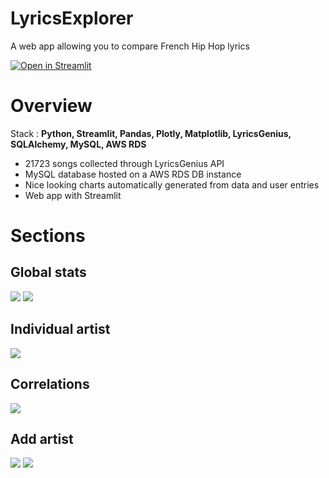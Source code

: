 # LyricsExplorer
A web app allowing you to compare French Hip Hop lyrics

[![Open in Streamlit](https://static.streamlit.io/badges/streamlit_badge_black_white.svg)](https://bit.ly/LyricsExplorer)

# Overview

Stack : **Python, Streamlit, Pandas, Plotly, Matplotlib, LyricsGenius, SQLAlchemy, MySQL, AWS RDS**

* 21723 songs collected through LyricsGenius API
* MySQL database hosted on a AWS RDS DB instance
* Nice looking charts automatically generated from data and user entries
* Web app with Streamlit

# Sections

## Global stats

![](https://ibb.co/KmGPBv3)
![](https://cdn.discordapp.com/attachments/513701275305639947/890300386139844678/newplot1.png)

## Individual artist

![](https://cdn.discordapp.com/attachments/513701275305639947/890300403135152128/newplot3.png)

## Correlations

![](https://cdn.discordapp.com/attachments/513701275305639947/890300388014694470/newplot4.png)

## Add artist

![](https://cdn.discordapp.com/attachments/513701275305639947/890300386286645298/newplot5.png)
![](https://cdn.discordapp.com/attachments/513701275305639947/890300386781593630/newplot6.png)

